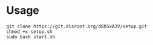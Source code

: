 # Usage

```
git clone https://git.disroot.org/dBbSxAJV/setup.git
chmod +x setup.sh
sudo bash start.sh
```
